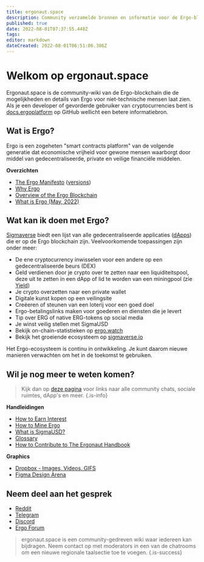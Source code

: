 ```yaml
---
title: ergonaut.space
description: Community verzamelde bronnen en informatie voor de Ergo-blockchain
published: true
date: 2022-08-01T07:37:55.448Z
tags: 
editor: markdown
dateCreated: 2022-08-01T06:51:06.386Z
---
```



# Welkom op ergonaut.space
Ergonaut.space is de community-wiki van de Ergo-blockchain die de mogelijkheden en details van Ergo voor niet-technische mensen laat zien. Als je een developer of gevorderde gebruiker van cryptocurrencies bent is [docs.ergoplatform](http://docs.ergoplatform.org/) op GitHub wellicht een betere informatiebron.

## Wat is Ergo?

Ergo is een zogeheten "smart contracts platform" van de volgende generatie dat economische vrijheid voor gewone mensen waarborgt door middel van gedecentraliseerde, private en veilige financiële middelen.

**Overzichten**

- [The Ergo Manifesto](https://ergoplatform.org/en/blog/2021-04-26-the-ergo-manifesto/) ([versions](Ergo/manifesto))
- [Why Ergo](https://cafebedouin.org/2021/12/09/why-ergo/)
- [Overview of the Ergo Blockchain](Ergo/Overview)
- [What is Ergo (May, 2022)](https://www.youtube.com/watch?v=LyyD-clUvyI&t=941s)


## Wat kan ik doen met Ergo?
[Sigmaverse](https://sigmaverse.io/) biedt een lijst van alle gedecentraliseerde applicaties ([dApps](https://ergonaut.space/en/Glossary/dApps)) die er op de Ergo blockchain zijn. Veelvoorkomende toepassingen zijn onder meer:

- De ene cryptocurrency inwisselen voor een andere op een gedecentraliseerde beurs (DEX)
- Geld verdienen door je crypto over te zetten naar een liquiditeitspool, deze uit te zetten in een dApp of lid te worden van een miningpool (zie [Yield](/en/Guides/yield))
- Je crypto overzetten naar een private wallet
- Digitale kunst kopen op een veilingsite
- Creëeren of steunen van een loterij voor een goed doel
- Ergo-betalingslinks maken voor goederen en diensten die je levert
- Tip over ERG of native ERG-tokens op social media
- Je winst veilig stellen met SigmaUSD
- Bekijk on-chain-statistieken op [ergo.watch](https://ergo.watch/metrics)
- Bekijk het groeiende ecosysteem op [sigmaverse.io](https://sigmaverse.io)

Het Ergo-ecosysteem is continu in ontwikkeling. Je kunt daarom nieuwe manieren verwachten om het in de toekomst te gebruiken.



## Wil je nog meer te weten komen?

> Kijk dan op [deze pagina](https://linktr.ee/ergoplatform) voor links naar alle community chats, sociale ruimtes, dApp's en meer.
{.is-info}



**Handleidingen**
- [How to Earn Interest](https://ergonaut.space/en/Guides/yield)
- [How to Mine Ergo](https://ergonaut.space/en/Guides/Mining)
- [What is SigmaUSD?](https://ergonaut.space/en/dApps/SigmaUSD/Overview)
- [Glossary](https://ergonaut.space/en/Glossary)
- [How to Contribute to The Ergonaut Handbook](https://ergonaut.space/en/Guides/Ergonaut-Handbook/Editor's-Guide)

**Graphics**
- [Dropbox - Images, Videos, GIFS](https://www.dropbox.com/sh/jionpgnj89eod2f/AAC5S1vnOwO3gm2vRYOmDBQ-a?dl=0)
- [Figma Design Arena](https://www.figma.com/file/pd92vgB3xNFThaacIKodYs/ERGO?node-id=538%3A987)

## Neem deel aan het gesprek

- [Reddit](https://www.reddit.com/r/ergonauts)
- [Telegram](https://t.me/ergoplatform)
- [Discord](https://discordapp.com/invite/gYrVrjS)
- [Ergo Forum](https://www.ergoforum.org/)

> ergonaut.space is een community-gedreven wiki waar iedereen kan bijdragen. Neem contact op met moderators in een van de chatrooms om een nieuwe regionale taalsectie toe te voegen.
{.is-success}